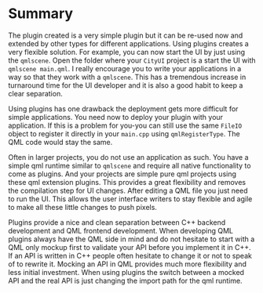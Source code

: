 # Summary

The plugin created is a very simple plugin but it can be re-used now and extended by other types for different applications. Using plugins creates a very flexible solution. For example, you can now start the UI by just using the `qmlscene`. Open the folder where your `CityUI` project is a start the UI with `qmlscene main.qml`. I really encourage you to write your applications in a way so that they work with a `qmlscene`. This has a tremendous increase in turnaround time for the UI developer and it is also a good habit to keep a clear separation.

Using plugins has one drawback the deployment gets more difficult for simple applications. You need now to deploy your plugin with your application. If this is a problem for you-you can still use the same `FileIO` object to register it directly in your `main.cpp` using `qmlRegisterType`. The QML code would stay the same.

Often in larger projects, you do not use an application as such. You have a simple qml runtime similar to `qmlscene` and require all native functionality to come as plugins. And your projects are simple pure qml projects using these qml extension plugins. This provides a great flexibility and removes the compilation step for UI changes. After editing a QML file you just need to run the UI. This allows the user interface writers to stay flexible and agile to make all these little changes to push pixels.

Plugins provide a nice and clean separation between C++ backend development and QML frontend development. When developing QML plugins always have the QML side in mind and do not hesitate to start with a QML only mockup first to validate your API before you implement it in C++. If an API is written in C++ people often hesitate to change it or not to speak of to rewrite it. Mocking an API in QML provides much more flexibility and less initial investment. When using plugins the switch between a mocked API and the real API is just changing the import path for the qml runtime.
